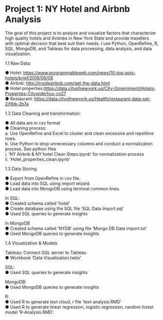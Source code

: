 # Project 1: NY Hotel and Airbnb Analysis

The goal of this project is to analyze and visualize factors that characterize high quality hotels and Airbnbs in New York State and provide travellers with optimal decision that best suit their needs. I use Python, OpenRefine, R, SQL, MongoDB, and Tableau for data processing, data analysis, and data visualization. 

1.1 Raw Data:

●	Hotel: https://www.programmableweb.com/news/10-top-apis-hotels/brief/2019/09/08 <br/>
●	Airbnb: http://insideairbnb.com/get-the-data.html <br/>
●	Hotel properties:https://data.cityofnewyork.us/City-Government/Hotels-Properties-Citywide/tjus-cn27 <br/>
●	Restaurant: https://data.cityofnewyork.us/Health/restaurant-data-set-2/f6tk-2b7a <br/>

1.2 Data Cleaning and transformation: 

●	All data are in csv format<br/>
●	Cleaning process: <br/>
a.	Use OpenRefine and Excel to cluster and clean excessive and repetitive rows. <br/>
b.	Use Python to drop unnecessary columns and conduct a normalization process. See python files <br/>
i.	‘NY Airbnb & NY hotel Clean Steps.ipynb’  for normalization process <br/>
ii.	‘Hotel_properties_clean.ipynb’ <br/>

1.3 Data Storing

●	Export from OpenRefine in csv file. <br/>
●	Load data into SQL using import wizard. <br/>
●	Load data into MongoDB using terminal common lines. <br/>

In SQL: <br/>
●	Created schema called ‘hotel’ <br/>
●	Create database using the SQL file ‘SQL Data Import.sql’ <br/>
●	Used SQL queries to generate insights <br/>

In MongoDB <br/>
●	Created schema called ‘NYDB’ using file ‘Mongo DB Data import.txt’ <br/>
●	Used MongoDB queries to generate insights <br/>

1.4 Visualization & Models

Tableau: Connect SQL server to Tableau  <br/>
●	Workbook ‘Data Visualization.twbx’ <br/>

SQL: <br/>
●	Used SQL queries to generate insights

MongoDB: <br/>
●	Used MongoDB queries to generate insights

R: <br/>
●	Used R to generate text cloud, r file ‘text-analysis.RMD’ <br/>
●	Used R to generate linear regression, logistic regression, random forest model ‘R-Analysis.RMD’. 


